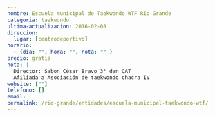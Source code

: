 ```yaml
---
nombre: Escuela municipal de Taekwondo WTF Río Grande
categoria: taekwondo
ultima-actualizacion: 2016-02-08
direccion: 
  lugar: [centrodeportivo]
horario: 
  - {dia: "", hora: "", nota: "" }
precio: gratis
nota: | 
  Director: Sabon César Bravo 3° dan CAT
  Afiliada a Asociación de taekwondo chacra IV
website: [""]
telefono: []
email: 
permalink: /rio-grande/entidades/escuela-municipal-taekwondo-wtf/
---
```


